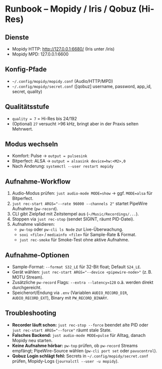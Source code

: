 # Runbook – Mopidy / Iris / Qobuz (Hi-Res)

## Dienste
- Mopidy HTTP: http://127.0.0.1:6680/ (Iris unter /iris)
- Mopidy MPD: 127.0.0.1:6600

## Konfig-Pfade
- `~/.config/mopidy/mopidy.conf` (Audio/HTTP/MPD)
- `~/.config/mopidy/secret.conf` ([qobuz] username, password, app_id, secret, quality)

## Qualitätsstufe
- `quality = 7` = Hi-Res bis 24/192
- (Optional) `27` versucht >96 kHz, bringt aber in der Praxis selten Mehrwert.

## Modus wechseln
- Komfort: Pulse → `output = pulsesink`
- Bitperfect: ALSA → `output = alsasink device=hw:<M2>,0`
- Nach Änderung: `systemctl --user restart mopidy`

## Aufnahme-Workflow
1. Audio-Modus prüfen: `just audio-mode MODE=show` → ggf. `MODE=alsa` für Bitperfect.
2. `just rec-start ARGS="--rate 96000 --channels 2"` startet PipeWire Aufnahme (`pw-record`).
3. CLI gibt Zielpfad mit Zeitstempel aus (`~/Music/Recordings/...`).
4. Stoppen via `just rec-stop` (sendet SIGINT, räumt PID-Datei).
5. Aufnahme validieren:
   - `pw-top` oder `pw-cli ls Node` zur Live-Überwachung.
   - `soxi <file>` / `mediainfo <file>` für Sample-Rate & Format.
   - `just rec-smoke` für Smoke-Test ohne aktive Aufnahme.

## Aufnahme-Optionen
- Sample-Format: `--format S32_LE` für 32-Bit float; Default `S24_LE`.
- Gerät wählen: `just rec-start ARGS="--device <pipewire-node>"` (z. B. MOTU Stream).
- Zusätzliche `pw-record` Flags: `--extra --latency=128` o.ä. werden direkt durchgereicht.
- Speicherort/Endung via `.env` (Variablen `AUDIO_RECORD_DIR`, `AUDIO_RECORD_EXT`), Binary mit `PW_RECORD_BINARY`.

## Troubleshooting
- **Recorder läuft schon:** `just rec-stop --force` beendet alte PID oder `just rec-start ARGS="--force"` räumt stale State.
- **Falsches Backend:** `just audio-mode MODE=pulse` für Alltag, danach Mopidy neu starten.
- **Keine Aufnahme hörbar:** `pw-top` prüfen, ob `pw-record` Streams empfängt; PipeWire-Source wählen (`pw-cli port set` oder `pavucontrol`).
- **Qobuz Login schlägt fehl:** Secrets in `~/.config/mopidy/secret.conf` prüfen, Mopidy-Logs (`journalctl --user -u mopidy`).

